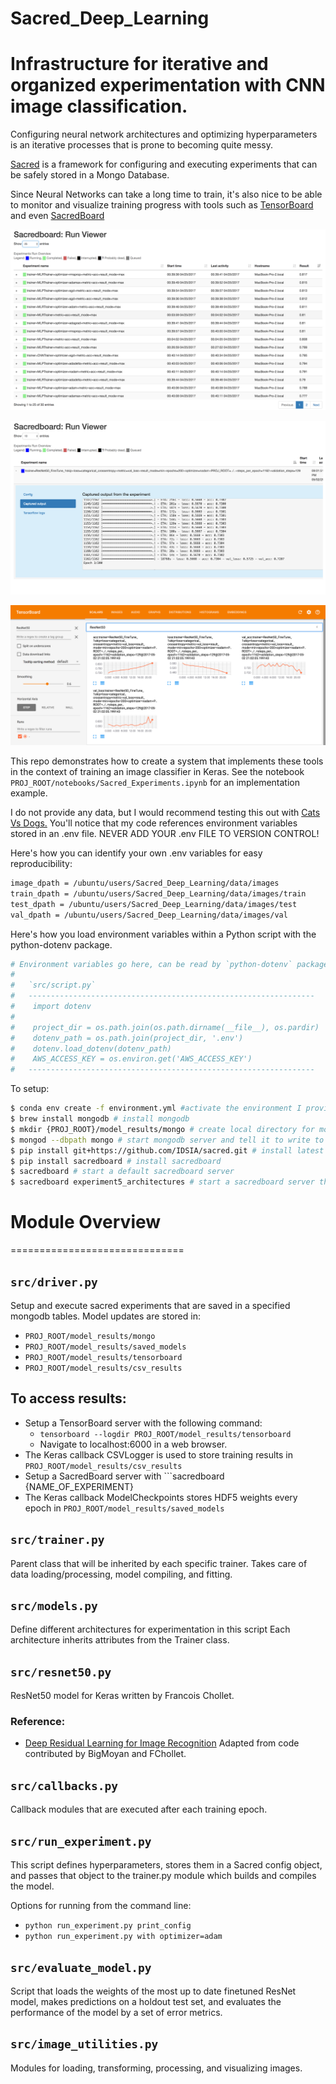 # Sacred_Deep_Learning
Infrastructure for iterative and organized experimentation with CNN image classification.
==============================

Configuring neural network architectures and optimizing hyperparameters is an
iterative processes that is prone to becoming quite messy.

<p><a target="_blank" href="https://github.com/IDSIA/sacred">Sacred</a>
is a framework for configuring and executing experiments that can be safely
stored in a Mongo Database.</p>

Since Neural Networks can take a long time to train, it's also nice to be able
to monitor and visualize training progress with tools such as <a target="_blank" href="https://www.tensorflow.org/get_started/summaries_and_tensorboard">TensorBoard</a>
and even <a target="_blank" href="https://www.tensorflow.org/get_started/summaries_and_tensorboard">SacredBoard</a>


![sacredboard_screenshot](images/sacredboard_screenshot.png)

![sacredboard](images/sacredboard.png)

![tensorboard](images/tensorboard.png)

This repo demonstrates how to create a system that implements these tools in the
context of training an image classifier in Keras.
See the notebook ```PROJ_ROOT/notebooks/Sacred_Experiments.ipynb``` for an implementation example.

I do not provide any data, but I would recommend testing this out with <a target="_blank" href="https://www.kaggle.com/c/dogs-vs-cats">Cats Vs Dogs.</a> You'll notice that
my code references environment variables stored in an .env file. NEVER ADD YOUR .env FILE TO VERSION CONTROL!

Here's how you can identify your own .env variables for easy reproducibility:

```bash
image_dpath = /ubuntu/users/Sacred_Deep_Learning/data/images
train_dpath = /ubuntu/users/Sacred_Deep_Learning/data/images/train
test_dpath = /ubuntu/users/Sacred_Deep_Learning/data/images/test
val_dpath = /ubuntu/users/Sacred_Deep_Learning/data/images/val


```

Here's how you load environment variables within a Python script with the python-dotenv package.
```python
# Environment variables go here, can be read by `python-dotenv` package:
#
#   `src/script.py`
#   ----------------------------------------------------------------
#    import dotenv
#
#    project_dir = os.path.join(os.path.dirname(__file__), os.pardir)
#    dotenv_path = os.path.join(project_dir, '.env')
#    dotenv.load_dotenv(dotenv_path)
#    AWS_ACCESS_KEY = os.environ.get('AWS_ACCESS_KEY')
#   ----------------------------------------------------------------
```

To setup:
```bash
$ conda env create -f environment.yml #activate the environment I provided
$ brew install mongodb # install mongodb
$ mkdir {PROJ_ROOT}/model_results/mongo # create local directory for mongodb to write to
$ mongod --dbpath mongo # start mongodb server and tell it to write to local folder mongo
$ pip install git+https://github.com/IDSIA/sacred.git # install latest version of sacred
$ pip install sacredboard # install sacredboard
$ sacredboard # start a default sacredboard server
$ sacredboard experiment5_architectures # start a sacredboard server that references a mongodb table
```

# Module Overview
==============================

```src/driver.py```
------------
Setup and execute sacred experiments that are saved in a specified mongodb tables. Model updates are stored in:
- ```PROJ_ROOT/model_results/mongo```
- ```PROJ_ROOT/model_results/saved_models```
- ```PROJ_ROOT/model_results/tensorboard```
- ```PROJ_ROOT/model_results/csv_results```


To access results:
------------
- Setup a TensorBoard server with the following command:
  - ```tensorboard --logdir PROJ_ROOT/model_results/tensorboard```
  - Navigate to localhost:6000 in a web browser.
- The Keras callback CSVLogger is used to store training results in ```PROJ_ROOT/model_results/csv_results```
- Setup a SacredBoard server with ```sacredboard {NAME_OF_EXPERIMENT}
- The Keras callback ModelCheckpoints stores HDF5 weights every epoch in ```PROJ_ROOT/model_results/saved_models```

```src/trainer.py```
------------
Parent class that will be inherited by each specific trainer.
Takes care of data loading/processing, model compiling, and fitting.

```src/models.py```
------------
Define different architectures for experimentation in this script
Each architecture inherits attributes from the Trainer class.

```src/resnet50.py```
------------
ResNet50 model for Keras written by Francois Chollet.
### Reference:
- [Deep Residual Learning for Image Recognition](https://arxiv.org/abs/1512.03385)
Adapted from code contributed by BigMoyan and FChollet.

```src/callbacks.py```
------------
Callback modules that are executed after each training epoch.

```src/run_experiment.py```
------------
This script defines hyperparameters, stores them in a Sacred config object,
and passes that object to the trainer.py module which builds and compiles the
model.

Options for running from the command line:
- ```python run_experiment.py print_config```
- ```python run_experiment.py with optimizer=adam```

```src/evaluate_model.py```
------------
Script that loads the weights of the most up to date finetuned ResNet model,
makes predictions on a holdout test set, and evaluates the performance of the
model by a set of error metrics.

```src/image_utilities.py```
------------
Modules for loading, transforming, processing, and visualizing images.
